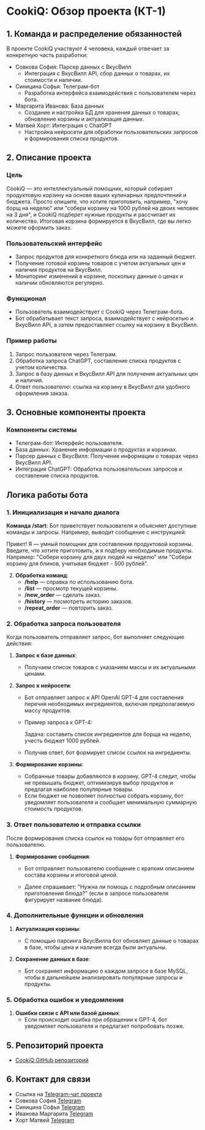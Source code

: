 # CookiQ: Обзор проекта (КТ-1)

## 1. Команда и распределение обязанностей

В проекте CookiQ участвуют 4 человека, каждый отвечает за конкретную часть разработки:

- Совкова София: Парсер данных с ВкусВилл
  - Интеграция с ВкусВилл API, сбор данных о товарах, их стоимости и наличии.
- Синицина Софья: Телеграм-бот
  - Разработка интерфейса взаимодействия с пользователем через бота.
- Маргарита Иванова: База данных
  - Создание и настройка БД для хранения данных о товарах, обновление корзины и актуализация данных.
- Матвей Хорт: Интеграция с ChatGPT
  - Настройка нейросети для обработки пользовательских запросов и формирования списка продуктов.

## 2. Описание проекта

### Цель
CookiQ — это интеллектуальный помощник, который собирает продуктовую корзину на основе ваших кулинарных предпочтений и бюджета. Просто опишите, что хотите приготовить, например, "хочу борщ на неделю" или "собери корзину на 1000 рублей на двоих человек на 3 дня", и CookiQ подберет нужные продукты и рассчитает их количество. Итоговая корзина формируется в ВкусВилл, где вы легко можете оформить заказ.

### Пользовательский интерфейс
- Запрос продуктов для конкретного блюда или на заданный бюджет.
- Получение готовой корзины товаров с учетом актуальных цен и наличия продуктов на ВкусВилл.
- Мониторинг изменений в корзине, поскольку данные о ценах и наличии обновляются регулярно.

### Функционал
- Пользователь взаимодействует с CookiQ через Телеграм-бота.
- Бот обрабатывает текст запроса, взаимодействует с нейросетью и ВкусВилл API, а затем предоставляет ссылку на корзину в ВкусВилл.

### Пример работы
1. Запрос пользователя через Телеграм.
2. Обработка запроса ChatGPT, составление списка продуктов с учетом количества.
3. Запрос в базу данных и ВкусВилл API для получения актуальных цен и наличия.
4. Ответ пользователю: ссылка на корзину в ВкусВилл для удобного оформления заказа.

## 3. Основные компоненты проекта

### Компоненты системы

- Телеграм-бот: Интерфейс пользователя.
- База данных: Хранение информации о продуктах и корзинах.
- Парсер данных с ВкусВилл: Получение информации о товарах через ВкусВилл API.
- Интеграция ChatGPT: Обработка пользовательских запросов и составление списка продуктов.

## Логика работы бота 

### 1. Инициализация и начало диалога
**Команда /start**: Бот приветствует пользователя и объясняет доступные команды и запросы. Например, выводит сообщение с инструкцией: 

Привет! Я — умный помощник для составления продуктовой корзины. Введите, что хотите приготовить, и я подберу необходимые продукты. Например: "Собери корзину для двух людей на неделю" или "Собери корзину для блинов, учитывая бюджет - 500 рублей".


2. **Обработка команд**:
   - **/help** — справка по использованию бота.
   - **/list** — просмотр текущей корзины.
   - **/new_order** — сделать заказ.
   - **/history** — посмотреть историю заказов.
   - **/repeat_order** — повторить заказ.

### 2. Обработка запроса пользователя

Когда пользователь отправляет запрос, бот выполняет следующие действия:

1. **Запрос к базе данных**:
   - Получаем список товаров с указанием массы и их актуальными ценами.

2. **Запрос к нейросети**:
   - Бот отправляет запрос к API OpenAI GPT-4 для составления перечня необходимых ингредиентов, включая предполагаемую массу продуктов.
   - Пример запроса к GPT-4:
     
     Задача: составить список ингредиентов для борща на неделю, учесть бюджет 1000 рублей.

   - Получив ответ, бот формирует список ссылок на ингредиенты.

3. **Формирование корзины**:
   - Собранные товары добавляются в корзину. GPT-4 следит, чтобы не превышать бюджет, оптимизируя выбор продуктов и предлагая наиболее популярные товары.
   - Если бюджет не позволяет полностью собрать корзину, бот уведомляет пользователя и сообщает минимальную суммарную стоимость продуктов.

### 3. Ответ пользователю и отправка ссылки

После формирования списка ссылок на товары бот отправляет его пользователю.

1. **Формирование сообщения**:
   - Бот отправляет пользователю сообщение с кратким описанием состава корзины и итоговой ценой. 
     
   - Далее спрашивает: "Нужна ли помощь с подробным описанием приготовления блюда?" (если в запросе пользователя фигурирует название блюда).

### 4. Дополнительные функции и обновления

1. **Актуализация корзины**:
   - С помощью парсинга ВкусВилла бот обновляет данные о товарах в базе, чтобы цена и наличие всегда были актуальны.

2. **Сохранение данных в базе**:
   - Бот сохраняет информацию о каждом запросе в базе MySQL, чтобы в дальнейшем анализировать популярные запросы и продукты.

### 5. Обработка ошибок и уведомления

1. **Ошибки связи с API или базой данных**:
   - Если происходит ошибка при обращении к GPT-4, бот уведомляет пользователя и предлагает попробовать позже.


## 5. Репозиторий проекта

- [CookiQ GitHub репозиторий](https://github.com/ggranpiri/AI_product_assistant.git)

## 6. Контакт для связи

- Ссылка на [Telegram-чат проекта](https://t.me/project_ai_product_assistant)
- Совкова София [Telegram](https://t.me/ggranpiri)
- Синицина Софья [Telegram](https://t.me/kryalka)
- Иванова Маргарита [Telegram](https://t.me/lavandamor)
- Хорт Матвей [Telegram](https://t.me/mdkhuni)

